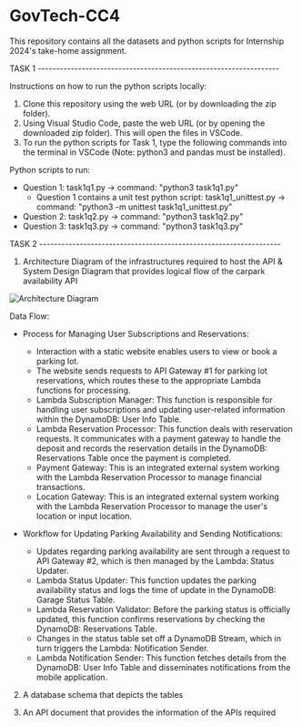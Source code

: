 # GovTech-CC4

This repository contains all the datasets and python scripts for Internship 2024's take-home assignment.


TASK 1 ------------------------------------------------------------------

Instructions on how to run the python scripts locally:
1. Clone this repository using the web URL (or by downloading the zip folder).
2. Using Visual Studio Code, paste the web URL (or by opening the downloaded zip folder). This will open the files in VSCode.
3. To run the python scripts for Task 1, type the following commands into the terminal in VSCode (Note: python3 and pandas must be installed).

Python scripts to run:
- Question 1: task1q1.py -> command: "python3 task1q1.py"
  - Question 1 contains a unit test python script: task1q1_unittest.py -> command: "python3 -m unittest task1q1_unittest.py"
- Question 2: task1q2.py -> command: "python3 task1q2.py"
- Question 3: task1q3.py -> command: "python3 task1q3.py"


TASK 2 ------------------------------------------------------------------

1. Architecture Diagram of the infrastructures required to host the API & System Design Diagram that provides logical flow of the carpark availability API
   
![Architecture Diagram](https://github.com/jaslynyee/GovTech-CC4/assets/91607032/9aecb7d8-eaae-4a49-8e2b-b136cf618c57)

Data Flow:
- Process for Managing User Subscriptions and Reservations:
  - Interaction with a static website enables users to view or book a parking lot.
  - The website sends requests to API Gateway #1 for parking lot reservations, which routes these to the appropriate Lambda functions for processing.
  - Lambda Subscription Manager: This function is responsible for handling user subscriptions and updating user-related information within the DynamoDB: User Info Table.
  - Lambda Reservation Processor: This function deals with reservation requests. It communicates with a payment gateway to handle the deposit and records the reservation details in the DynamoDB: Reservations Table once the payment is completed.
  - Payment Gateway: This is an integrated external system working with the Lambda Reservation Processor to manage financial transactions.
  - Location Gateway: This is an integrated external system working with the Lambda Reservation Processor to manage the user's location or input location.
  
- Workflow for Updating Parking Availability and Sending Notifications:
  - Updates regarding parking availability are sent through a request to API Gateway #2, which is then managed by the Lambda: Status Updater.
  - Lambda Status Updater: This function updates the parking availability status and logs the time of update in the DynamoDB: Garage Status Table.
  - Lambda Reservation Validator: Before the parking status is officially updated, this function confirms reservations by checking the DynamoDB: Reservations Table.
  - Changes in the status table set off a DynamoDB Stream, which in turn triggers the Lambda: Notification Sender.
  - Lambda Notification Sender: This function fetches details from the DynamoDB: User Info Table and disseminates notifications from the mobile application.

2. A database schema that depicts the tables

3. An API document that provides the information of the APIs required


